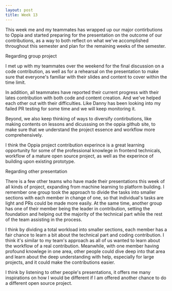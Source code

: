 ```yaml
---
layout: post
title: Week 13
---
```


This week me and my teammates has wrapped up our major contirbutions to Oppia and started preparing for the presentation on the outcome of our contributions, as a way to both reflect on what we've accomplished throughout this semester and plan for the remaining weeks of the semester.

Regarding group project

I met up with my teammates over the weekend for the final discussion on a code contribution, as well as for a rehearsal on the presentation to make sure that everyone's familiar with their slides and content to cover within the time limit.

In addition, all teammates have reported their current progress with their lates contribution with both code and content creation. And we've helped each other out with their difficulties. Like Danny has been looking into my failed PR testing for some time and we will keep monitoring it.

Beyond, we also keep thinking of ways to diversify contirbutions, like making contents on lessons and dicusssing on the oppia github site, to make sure that we understand the project essence and workflow more comprehensively.

I think the Oppia project contribution experince is a great learning opportunity for some of the professional knowlege in frontend technicals, workflow of a mature open source project, as well as the experince of building upon existing prototype.

Regarding other presentation

There is a few other teams who have made their presentations this week of all kinds of project, expanding from machine learning to platform building. I remember one group took the approach to divide the tasks into smaller sections with each member in change of one, so that individual's tasks are light and PRs could be made more easily. At the same time, another group has one of their member being the leader in contribution, setting the foundation and helping out the majority of the technical part while the rest of the team assisting in the process.

I think by dividing a total workload into smaller sections, each member has a fair chance to learn a bit about the technical part and coding contribution. I think it's similar to my team's approach as all of us wanted to learn about the workflow of a real contribution. Meanwhile, with one member having profound knowlege in one area, other people could dive deep into that area and learn about the deep understanding with help, especially for large projects, and it could make the contributions easier.

I think by listening to other people's presentations, it offers me many inspirations on how I would be different if I am offered another chance to do a different open source project.
